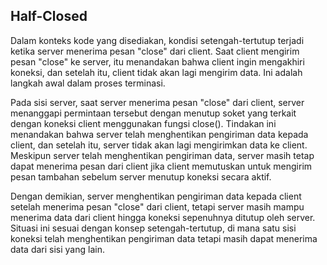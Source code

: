 
## Half-Closed
Dalam konteks kode yang disediakan, kondisi setengah-tertutup terjadi ketika server menerima pesan "close" dari client. Saat client mengirim pesan "close" ke server, itu menandakan bahwa client ingin mengakhiri koneksi, dan setelah itu, client tidak akan lagi mengirim data. Ini adalah langkah awal dalam proses terminasi.

Pada sisi server, saat server menerima pesan "close" dari client, server menanggapi permintaan tersebut dengan menutup soket yang terkait dengan koneksi client menggunakan fungsi close(). Tindakan ini menandakan bahwa server telah menghentikan pengiriman data kepada client, dan setelah itu, server tidak akan lagi mengirimkan data ke client. Meskipun server telah menghentikan pengiriman data, server masih tetap dapat menerima pesan dari client jika client memutuskan untuk mengirim pesan tambahan sebelum server menutup koneksi secara aktif.

Dengan demikian, server menghentikan pengiriman data kepada client setelah menerima pesan "close" dari client, tetapi server masih mampu menerima data dari client hingga koneksi sepenuhnya ditutup oleh server. Situasi ini sesuai dengan konsep setengah-tertutup, di mana satu sisi koneksi telah menghentikan pengiriman data tetapi masih dapat menerima data dari sisi yang lain.